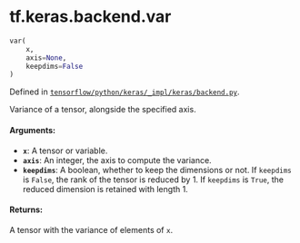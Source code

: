 <div itemscope itemtype="http://developers.google.com/ReferenceObject">
<meta itemprop="name" content="tf.keras.backend.var" />
</div>

# tf.keras.backend.var

``` python
var(
    x,
    axis=None,
    keepdims=False
)
```



Defined in [`tensorflow/python/keras/_impl/keras/backend.py`](https://www.tensorflow.org/code/tensorflow/python/keras/_impl/keras/backend.py).

Variance of a tensor, alongside the specified axis.

#### Arguments:

* <b>`x`</b>: A tensor or variable.
* <b>`axis`</b>: An integer, the axis to compute the variance.
* <b>`keepdims`</b>: A boolean, whether to keep the dimensions or not.
        If `keepdims` is `False`, the rank of the tensor is reduced
        by 1. If `keepdims` is `True`,
        the reduced dimension is retained with length 1.


#### Returns:

A tensor with the variance of elements of `x`.